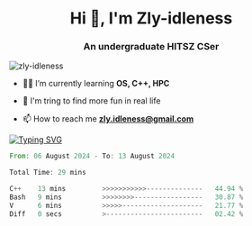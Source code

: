 <h1 align="center">Hi 👋, I'm Zly-idleness</h1>

<h3 align="center">An undergraduate HITSZ CSer</h3>

<p align="left"> <img src="https://komarev.com/ghpvc/?username=zly-idleness&label=Profile%20views&color=0e75b6&style=flat" alt="zly-idleness" /> </p>


- 👨‍💻 I’m currently learning **OS, C++, HPC**

- 🌱 I'm tring to find more fun in real life

- 📫 How to reach me **zly.idleness@gmail.com**



[![Typing SVG](https://readme-typing-svg.herokuapp.com?font=Fira+Code&pause=1000&width=435&lines=I+Maybe+Slow)](https://git.io/typing-svg)


<!--START_SECTION:waka-->

```rust
From: 06 August 2024 - To: 13 August 2024

Total Time: 29 mins

C++    13 mins         >>>>>>>>>>>--------------   44.94 %
Bash   9 mins          >>>>>>>>-----------------   30.87 %
V      6 mins          >>>>>--------------------   21.77 %
Diff   0 secs          >------------------------   02.42 %
```

<!--END_SECTION:waka-->


